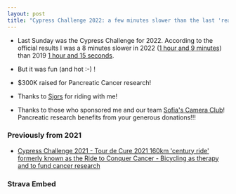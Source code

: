 ```yaml
---
layout: post
title: "Cypress Challenge 2022: a few minutes slower than the last 'real' one in 2019 but happy!"
---
```

* Last Sunday was the Cypress Challenge for 2022. According to the official results I was a 8 minutes slower in 2022 ([1 hour and 9 minutes](https://www.startlinetiming.com/en/races/2022/cypress/view/106)) than 2019 [1 hour and 15 seconds](https://www.startlinetiming.com/en/races/2019/cypress/view/173).

* But it was fun (and hot :-) !

* $300K raised for Pancreatic Cancer research!

* Thanks to [Sjors](https://www.facebook.com/people/Sjors-Liem/100008401188522/) for riding with me!

* Thanks to those who sponsored me and our team [Sofia's Camera Club](https://donate.bccancerfoundation.com/site/TR/Events/CypressChallenge?team_id=25840&pg=team&fr_id=4125)! Pancreatic research benefits from your generous donations!!!

### Previously from 2021

* [Cypress Challenge 2021 - Tour de Cure 2021 160km 'century ride' formerly known as the Ride to Conquer Cancer - Bicycling as therapy and to fund cancer research](http://rolandtanglao.com/2021/09/03/p1-cypress-challenge-tour-de-cure-bicycling-2021/)


### Strava Embed

<div class='strava-embed-placeholder' data-embed-type='activity' data-embed-id='7600380573'></div><script src='https://strava-embeds.com/embed.js'></script>